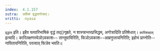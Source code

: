 ```yaml
---
index:  4.1.157
sutra:  उदीचां वृद्धादगोत्रात्।
vritti:  nyasa
---
```


`वृद्धात्` इति। इहैव यत्पारिभाषिकं वृद्धं तद्()गृह्रते, न शास्त्रान्तरप्रसिद्धम्, अगोत्रादिति प्रतिषेधात्। `कारिशब्दात्` इत्यादि। कारिलक्षणस्येञोऽवकाशः-- तान्तुवायिरिति, फिञोऽवकाशः--आम्रगुप्तायनिरिति; इहोभं प्राप्नोति-- नापितायनिरिति, परत्वात् फिञेव भवति॥

